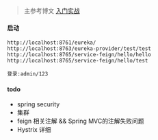 > 主参考博文 [入门实战](https://blog.csdn.net/qqxx6661/article/category/8740178)


#### 启动

```
http://localhost:8761/eureka/
http://localhost:8763/eureka-provider/test/test
http://localhost:8765/service-feign/hello/hello
http://localhost:8765/service-feign/hello/test

登录:admin/123
```

#### todo
- spring security
- 集群
- feign 相关注解 && Spring MVC的注解失败问题
- Hystrix 详细